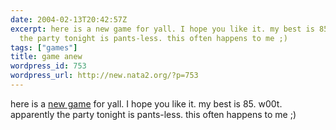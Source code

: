 ```yaml
---
date: 2004-02-13T20:42:57Z
excerpt: here is a new game for yall. I hope you like it. my best is 85. w00t. apparently
  the party tonight is pants-less. this often happens to me ;)
tags: ["games"]
title: game anew
wordpress_id: 753
wordpress_url: http://new.nata2.org/?p=753
---
```


here is a <a href="http://games.apropo.ro/pingutarget.html">new game</a> for yall. I hope you like it. my best is 85. w00t. apparently the party tonight is pants-less. this often happens to me ;)
